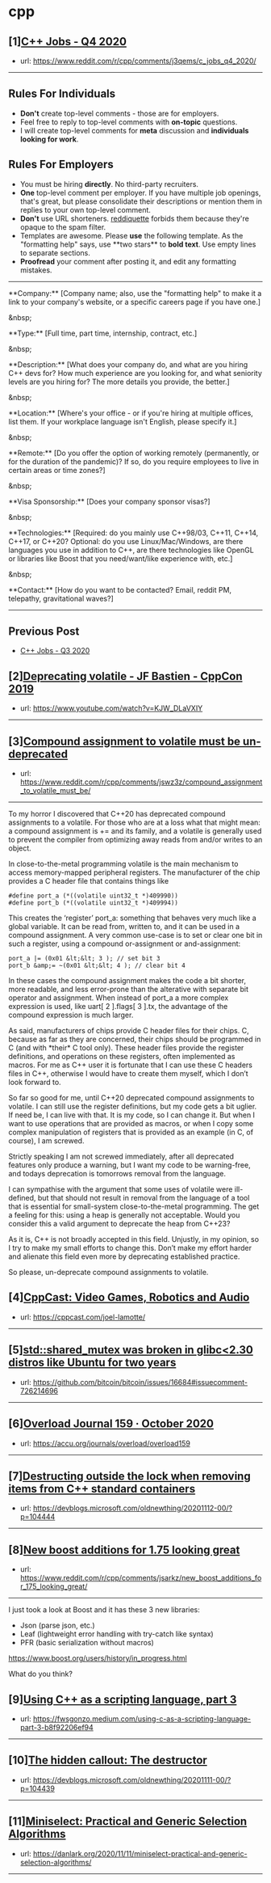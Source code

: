 # cpp
## [1][C++ Jobs - Q4 2020](https://www.reddit.com/r/cpp/comments/j3qems/c_jobs_q4_2020/)
- url: https://www.reddit.com/r/cpp/comments/j3qems/c_jobs_q4_2020/
---
Rules For Individuals
---------------------

* **Don't** create top-level comments - those are for employers.
* Feel free to reply to top-level comments with **on-topic** questions.
* I will create top-level comments for **meta** discussion and **individuals looking for work**.

Rules For Employers
---------------------

* You must be hiring **directly**. No third-party recruiters.
* **One** top-level comment per employer. If you have multiple job openings, that's great, but please consolidate their descriptions or mention them in replies to your own top-level comment.
* **Don't** use URL shorteners. [reddiquette](https://www.reddithelp.com/en/categories/reddit-101/reddit-basics/reddiquette) forbids them because they're opaque to the spam filter.
* Templates are awesome. Please **use** the following template. As the "formatting help" says, use \*\*two stars\*\* to **bold text**. Use empty lines to separate sections.
* **Proofread** your comment after posting it, and edit any formatting mistakes.

---

\*\*Company:\*\* [Company name; also, use the "formatting help" to make it a link to your company's website, or a specific careers page if you have one.]

&amp;nbsp;

\*\*Type:\*\* [Full time, part time, internship, contract, etc.]

&amp;nbsp;

\*\*Description:\*\* [What does your company do, and what are you hiring C++ devs for? How much experience are you looking for, and what seniority levels are you hiring for? The more details you provide, the better.]

&amp;nbsp;

\*\*Location:\*\* [Where's your office - or if you're hiring at multiple offices, list them. If your workplace language isn't English, please specify it.]

&amp;nbsp;

\*\*Remote:\*\* [Do you offer the option of working remotely (permanently, or for the duration of the pandemic)? If so, do you require employees to live in certain areas or time zones?]

&amp;nbsp;

\*\*Visa Sponsorship:\*\* [Does your company sponsor visas?]

&amp;nbsp;

\*\*Technologies:\*\* [Required: do you mainly use C++98/03, C++11, C++14, C++17, or C++20? Optional: do you use Linux/Mac/Windows, are there languages you use in addition to C++, are there technologies like OpenGL or libraries like Boost that you need/want/like experience with, etc.]

&amp;nbsp;

\*\*Contact:\*\* [How do you want to be contacted? Email, reddit PM, telepathy, gravitational waves?]

---

Previous Post
--------------

* [C++ Jobs - Q3 2020](https://www.reddit.com/r/cpp/comments/hjnaf2/c_jobs_q3_2020/)
## [2][Deprecating volatile - JF Bastien - CppCon 2019](https://www.reddit.com/r/cpp/comments/jtdk74/deprecating_volatile_jf_bastien_cppcon_2019/)
- url: https://www.youtube.com/watch?v=KJW_DLaVXIY
---

## [3][Compound assignment to volatile must be un-deprecated](https://www.reddit.com/r/cpp/comments/jswz3z/compound_assignment_to_volatile_must_be/)
- url: https://www.reddit.com/r/cpp/comments/jswz3z/compound_assignment_to_volatile_must_be/
---
To my horror I discovered that C++20 has deprecated compound assignments to a volatile. For those who are at a loss what that might mean: a compound assignment is += and its family, and a volatile is generally used to prevent the compiler from optimizing away reads from and/or writes to an object.

In close-to-the-metal programming volatile is the main mechanism to access memory-mapped peripheral registers. The manufacturer of the chip provides a C header file that contains things like

    #define port_a (*((volatile uint32_t *)409990))
    #define port_b (*((volatile uint32_t *)409994))

This creates the ‘register’ port\_a: something that behaves very much like a global variable. It can be read from, written to, and it can be used in a compound assignment. A very common use-case is to set or clear one bit in such a register, using a compound or-assignment or and-assignment:

    port_a |= (0x01 &lt;&lt; 3 ); // set bit 3
    port_b &amp;= ~(0x01 &lt;&lt; 4 ); // clear bit 4

In these cases the compound assignment makes the code a bit shorter, more readable, and less error-prone than the alterative with separate bit operator and assignment.  When instead of port\_a a more complex expression is used, like uart\[ 2 \].flags\[ 3 \].tx, the advantage of the compound expression is much larger.

As said, manufacturers of chips provide C header files for their chips. C, because as far as they are concerned, their chips should be programmed in C (and with \*their\* C tool only). These header files provide the register definitions, and operations on these registers, often implemented as macros. For me as C++ user it is fortunate that I can use these C headers files in C++, otherwise I would have to create them myself, which I don’t look forward to.

So far so good for me, until C++20 deprecated compound assignments to volatile. I can still use the register definitions, but my code gets a bit uglier. If need be, I can live with that. It is my code, so I can change it. But when I want to use operations that are provided as macros, or when I copy some complex manipulation of registers that is provided as an example (in C, of course), I am screwed.

Strictly speaking I am not screwed immediately, after all deprecated features only produce a warning, but I want my code to be warning-free, and todays deprecation is tomorrows removal from the language.

I can sympathise with the argument that some uses of volatile were ill-defined, but that should not result in removal from the language of a tool that is essential for small-system close-to-the-metal programming. The get a feeling for this: using a heap is generally not acceptable. Would you consider this a valid argument to deprecate the heap from C++23?

As it is, C++ is not broadly accepted in this field. Unjustly, in my opinion, so I try to make my small efforts to change this. Don’t make my effort harder and alienate this field even more by deprecating established practice.

So please, un-deprecate compound assignments to volatile.
## [4][CppCast: Video Games, Robotics and Audio](https://www.reddit.com/r/cpp/comments/jtahbn/cppcast_video_games_robotics_and_audio/)
- url: https://cppcast.com/joel-lamotte/
---

## [5][std::shared_mutex was broken in glibc&lt;2.30 distros like Ubuntu for two years](https://www.reddit.com/r/cpp/comments/jsynzn/stdshared_mutex_was_broken_in_glibc230_distros/)
- url: https://github.com/bitcoin/bitcoin/issues/16684#issuecomment-726214696
---

## [6][Overload Journal 159 · October 2020](https://www.reddit.com/r/cpp/comments/jt84v4/overload_journal_159_october_2020/)
- url: https://accu.org/journals/overload/overload159
---

## [7][Destructing outside the lock when removing items from C++ standard containers](https://www.reddit.com/r/cpp/comments/jswpfp/destructing_outside_the_lock_when_removing_items/)
- url: https://devblogs.microsoft.com/oldnewthing/20201112-00/?p=104444
---

## [8][New boost additions for 1.75 looking great](https://www.reddit.com/r/cpp/comments/jsarkz/new_boost_additions_for_175_looking_great/)
- url: https://www.reddit.com/r/cpp/comments/jsarkz/new_boost_additions_for_175_looking_great/
---
I just took a look at Boost and it has these 3 new libraries:

- Json (parse json, etc.)
- Leaf (lightweight error handling with try-catch like syntax)
- PFR (basic serialization without macros)

https://www.boost.org/users/history/in_progress.html

What do you think?
## [9][Using C++ as a scripting language, part 3](https://www.reddit.com/r/cpp/comments/jscnt7/using_c_as_a_scripting_language_part_3/)
- url: https://fwsgonzo.medium.com/using-c-as-a-scripting-language-part-3-b8f92206ef94
---

## [10][The hidden callout: The destructor](https://www.reddit.com/r/cpp/comments/jsbxff/the_hidden_callout_the_destructor/)
- url: https://devblogs.microsoft.com/oldnewthing/20201111-00/?p=104439
---

## [11][Miniselect: Practical and Generic Selection Algorithms](https://www.reddit.com/r/cpp/comments/jsba2m/miniselect_practical_and_generic_selection/)
- url: https://danlark.org/2020/11/11/miniselect-practical-and-generic-selection-algorithms/
---

